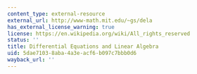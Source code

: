 ```yaml
---
content_type: external-resource
external_url: http://www-math.mit.edu/~gs/dela
has_external_license_warning: true
license: https://en.wikipedia.org/wiki/All_rights_reserved
status: ''
title: Differential Equations and Linear Algebra
uid: 5dae7103-8aba-4a3e-acf6-b097c7bbb0d6
wayback_url: ''
---
```

